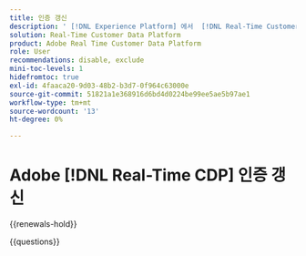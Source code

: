 ```yaml
---
title: 인증 갱신
description: ' [!DNL Experience Platform] 에서  [!DNL Real-Time Customer Data Platform]인증을 갱신하는 방법을 알아보세요.'
solution: Real-Time Customer Data Platform
product: Adobe Real Time Customer Data Platform
role: User
recommendations: disable, exclude
mini-toc-levels: 1
hidefromtoc: true
exl-id: 4faaca20-9d03-48b2-b3d7-0f964c63000e
source-git-commit: 51821a1e368916d6bd4d0224be99ee5ae5b97ae1
workflow-type: tm+mt
source-wordcount: '13'
ht-degree: 0%

---
```


# Adobe [!DNL Real-Time CDP] 인증 갱신

{{renewals-hold}}

<!--

Your Adobe certification is valid for two years. If you are nearing this two-year mark, it's time to renew your certification to keep it active. 

First, select the appropriate level on the tab below (Professional, Expert, or Master). Then carefully review what you'll need to do to renew your certification. 
 
Be sure that you provide ample time to complete all the requirements before your certification expires. 
 
It's important to note that if your certification expires, you'll have to retake the certification exam, which is NOT free of charge. 

>[!IMPORTANT]
>
>**Log in first:** The following links will function **only** after a **successful login** to the [Adobe Credential Management System](https://www.certmetrics.com/adobe){target="_blank"}.
>
><br>
>
>**To share a link:** If you would like to share the link to a renewal exam or assessment with a colleague, please link to the overall exam renewal page,  not the URL of the exam itself, to avoid login issues.

>[!BEGINTABS]

>[!TAB Professional]

+++Adobe [!DNL Real-Time CDP] Business Practitioner Professional

## You should have the following **active** certification:

* Adobe [!DNL Real-Time CDP] Business Practitioner Professional

## Instructions for renewing your certification:

* **Step 1**: Successfully log in to [Adobe Credential Management System](https://www.certmetrics.com/adobe){target="_blank"}, then return to this page
* **Step 2**: Review the exam objectives and resources
* **Step 3**: Take and pass the exam

## Get ready

**Exam details:**

* Level: Professional (0-12 months' experience)
* Passing Score: 29/38
* Time: 76 minutes
* Delivery: On-demand / non-proctored
* Available languages: English
* Cost: FREE
* Exam ID: AD5-E845 Adobe [!DNL Real-Time CDP] Business Practitioner Professional

**Scope and objectives:**

Section 1: Segments and Activation 11%

* Create segment and activate to destination
* Configure new destinations
* Apply concepts required to target identities in destinations
* Identify attribute mappings and scheduling of segments to destination

Section 2: Privacy and Data Governance 8%

* Demonstrate an understanding of DULE policies and their impacts on data availability at destinations
* Ensure privacy and data compliance measures are followed

Section 3: Business Analysis 12%

* Identify use cases which tie back to business KPIs
* Perform data analysis on customer segments in platform
* Demonstrate an understanding of data flow concepts

Section 4: Schemas and Profiles 7%

* Demonstrate an understanding of Adobe Experience Platform concepts
* Use profile features

## Get prepped

You are not required to complete training before taking the exam, and training alone will not provide you with the knowledge and skills required to pass the exam. A combination of training and successful, on-the-job experience are critical to providing you with the repository needed to pass the exam.

Here are some suggested resources to help you prepare:

**Section 1**

* [Segment Builder UI guide](https://experienceleague.adobe.com/docs/experience-platform/segmentation/ui/segment-builder.html?lang=ko){target="_blank"}
* [Activate audiences to streaming destinations](https://experienceleague.adobe.com/docs/experience-platform/destinations/ui/activate/activate-segment-streaming-destinations.html?lang=ko){target="_blank"}
* [Destination types and categories](https://experienceleague.adobe.com/docs/experience-platform/destinations/destination-types.html?lang=ko){target="_blank"}
* [Streaming segmentation](https://experienceleague.adobe.com/docs/experience-platform/segmentation/ui/streaming-segmentation.html?lang=ko){target="_blank"}
* [Guardrails for activation data](https://experienceleague.adobe.com/docs/experience-platform/destinations/guardrails.html?lang=ko){target="_blank"}
* [Activate audiences to batch profile export destinations](https://experienceleague.adobe.com/docs/experience-platform/destinations/ui/activate/activate-batch-profile-destinations.html?lang=ko){target="_blank"}
* [Destinations overview](https://experienceleague.adobe.com/docs/experience-platform/destinations/home.html?lang=ko){target="_blank"}
* [Identity handling in the destinations activation workflow](https://experienceleague.adobe.com/docs/experience-platform/destinations/how-destinations-work/identity-handling.html?lang=ko){target="_blank"}
* [Supported identities](https://experienceleague.adobe.com/docs/experience-platform/destinations/catalog/social/facebook.html?lang=ko#supported-identities){target="_blank"}
* [Activate audiences to batch profile export destinations](https://experienceleague.adobe.com/docs/experience-platform/destinations/ui/activate/activate-batch-profile-destinations.html?lang=ko){target="_blank"}
  
**Section 2**

* [Data Governance overview](https://experienceleague.adobe.com/docs/experience-platform/data-governance/home.html?lang=ko){target="_blank"}
* [Data Governance in Real-Time CDP](https://experienceleague.adobe.com/docs/experience-platform/rtcdp/privacy/data-governance-overview.html?lang=ko){target="_blank"}
* [Data usage policies overview](https://experienceleague.adobe.com/docs/experience-platform/data-governance/policies/overview.html?lang=ko){target="_blank"}
* [Manage data usage labels in the UI](https://experienceleague.adobe.com/docs/experience-platform/data-governance/labels/user-guide.html?lang=ko){target="_blank"}
* [Automatic policy enforcement](https://experienceleague.adobe.com/docs/experience-platform/data-governance/enforcement/auto-enforcement.html?lang=ko){target="_blank"}
* [Use the Request Builder](https://experienceleague.adobe.com/docs/experience-platform/privacy/ui/user-guide.html?lang=ko#request-builder){target="_blank"}
 
**Section 3**

* [Segmentation Service overview](https://experienceleague.adobe.com/docs/experience-platform/segmentation/home.html?lang=ko){target="_blank"}
* [Intelligently re-engage your customers to return](https://experienceleague.adobe.com/docs/experience-platform/rtcdp/use-cases/personalization-insights-engagement/intelligent-re-engagement.html?lang=ko){target="_blank"}
* [Customer AI overview](https://experienceleague.adobe.com/docs/experience-platform/intelligent-services/customer-ai/overview.html?lang=ko){target="_blank"}
* [Create sequential audiences](https://experienceleague.adobe.com/docs/platform-learn/tutorials/audiences/create-sequential-audiences.html?lang=ko){target="_blank"}
* [Build a multi-entity segment](https://experienceleague.adobe.com/docs/platform-learn/getting-started-for-data-architects-and-data-engineers/build-segments.html?lang=ko#build-a-multi-entity-segment){target="_blank"}
* [Streaming segmentation](https://experienceleague.adobe.com/docs/experience-platform/segmentation/ui/streaming-segmentation.html?lang=ko){target="_blank"}
* [Create audiences](https://experienceleague.adobe.com/docs/platform-learn/tutorials/audiences/create-audiences.html?lang=ko){target="_blank"}
* [Monitor dataflows for identities in the UI](https://experienceleague.adobe.com/docs/experience-platform/dataflows/ui/monitor-identities.html?lang=ko){target="_blank"}
* [Activate audiences to batch profile export destinations](https://experienceleague.adobe.com/docs/experience-platform/destinations/ui/activate/activate-batch-profile-destinations.html?lang=ko){target="_blank"}
* [Partial batch ingestion](https://experienceleague.adobe.com/docs/experience-platform/ingestion/batch/partial.html?lang=ko){target="_blank"}
 
**Section 4**
 
* [Export datasets to cloud storage destinations](https://experienceleague.adobe.com/docs/experience-platform/destinations/ui/activate/export-datasets.html?lang=ko){target="_blank"}
* [Event forwarding overview](https://experienceleague.adobe.com/docs/experience-platform/tags/event-forwarding/overview.html?lang=ko){target="_blank"}
* [Identity Service overview](https://experienceleague.adobe.com/docs/experience-platform/identity/home.html?lang=ko){target="_blank"}
* [Merge policies overview](https://experienceleague.adobe.com/docs/experience-platform/profile/merge-policies/overview.html?lang=ko){target="_blank"}
* [Real-Time Customer Profile UI guide](https://experienceleague.adobe.com/docs/experience-platform/profile/ui/user-guide.html?lang=ko){target="_blank"}
* [Profiles dashboard](https://experienceleague.adobe.com/docs/experience-platform/dashboards/guides/profiles.html?lang=ko){target="_blank"}
* [Browse profiles in Real-Time Customer Data Platform](https://experienceleague.adobe.com/docs/experience-platform/rtcdp/profile/profile-browse.html?lang=ko){target="_blank"}

## Renew your certification

Ensure that you have followed step 1 above, and successfully logged in to [Adobe Credential Management System](https://www.certmetrics.com/adobe){target="_blank"} first. Then, to renew your certification, click on the button below.

[!BADGE Take the Adobe [!DNL Real-Time CDP] Business Practitioner Professional Renewal Exam AD5-E845]{type=Informative url="https://www.certmetrics.com/adobe/candidate/caveon_sso_adobe.aspx?ssoLogin=true&eid=AD5-E845 newtab=true"} 

>[!NOTE]
>
>This exam is free, open book, and un-proctored. You may take the exam up to three times. If you are unsuccessful after the third attempt, you must wait **30 days** to try again. Failure to comply might result in your certification being revoked.

+++

>[!ENDTABS]

## Questions

View the certification [FAQ](https://experienceleague.adobe.com/docs/certification/certification/faq.html?lang=ko){target="_blank"}.

Additional questions? [Contact us](mailto:certif@adobe.com).

-->

{{questions}}

